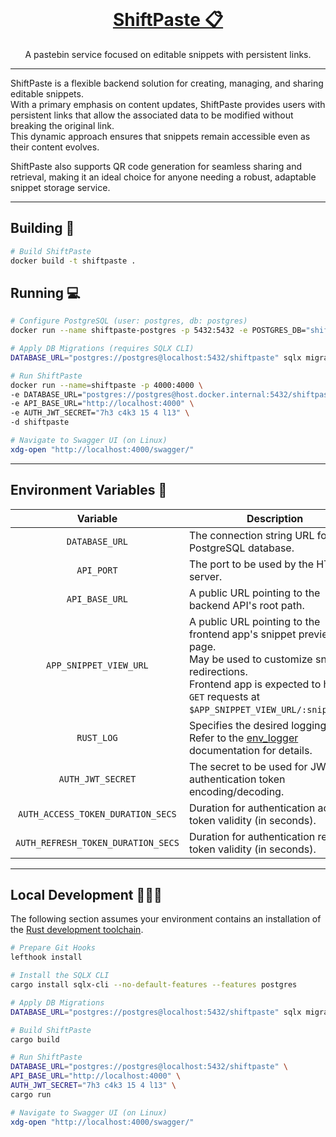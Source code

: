 
<div align="center">
<br>
<a href="https://github.com/kon14/ShiftPaste" target="_blank">
    <h1>ShiftPaste 📋</h1>
</a>
A pastebin service focused on editable snippets with persistent links.
</div>

<hr />

ShiftPaste is a flexible backend solution for creating, managing, and sharing editable snippets.<br />
With a primary emphasis on content updates, ShiftPaste provides users with persistent links that allow the associated data to be modified without breaking the original link.<br />
This dynamic approach ensures that snippets remain accessible even as their content evolves.

ShiftPaste also supports QR code generation for seamless sharing and retrieval, making it an ideal choice for anyone needing a robust, adaptable snippet storage service.

---

## Building 🔨 <a name="building"></a>

``` bash
# Build ShiftPaste
docker build -t shiftpaste .
```

## Running 💻 <a name="running"></a>

``` bash
# Configure PostgreSQL (user: postgres, db: postgres)
docker run --name shiftpaste-postgres -p 5432:5432 -e POSTGRES_DB="shiftpaste" -e POSTGRES_HOST_AUTH_METHOD="trust" -d postgres

# Apply DB Migrations (requires SQLX CLI)
DATABASE_URL="postgres://postgres@localhost:5432/shiftpaste" sqlx migrate run

# Run ShiftPaste
docker run --name=shiftpaste -p 4000:4000 \
-e DATABASE_URL="postgres://postgres@host.docker.internal:5432/shiftpaste" \
-e API_BASE_URL="http://localhost:4000" \
-e AUTH_JWT_SECRET="7h3 c4k3 15 4 l13" \
-d shiftpaste

# Navigate to Swagger UI (on Linux)
xdg-open "http://localhost:4000/swagger/"
```

---

## Environment Variables 📃 <a name="env-vars"></a>

|              Variable              | Description                                                                                                                                                                                                          | Required |         Default          |            Example             |
|:----------------------------------:|----------------------------------------------------------------------------------------------------------------------------------------------------------------------------------------------------------------------|:--------:|:------------------------:|:------------------------------:|
|           `DATABASE_URL`           | The connection string URL for your PostgreSQL database.                                                                                                                                                              |  `True`  |            —             | `postgres://localhost:5432/db` |
|             `API_PORT`             | The port to be used by the HTTP server.                                                                                                                                                                              | `False`  |          `4000`          |             `8080`             |
|           `API_BASE_URL`           | A public URL pointing to the backend API's root path.                                                                                                                                                                |  `True`  |            —             |   `https://foo.bar.baz/api`    |
|       `APP_SNIPPET_VIEW_URL`       | A public URL pointing to the frontend app's snippet preview page.<br />May be used to customize snippet redirections.<br />Frontend app is expected to handle `GET` requests at `$APP_SNIPPET_VIEW_URL/:snippet_id`. | `False`  | `$API_BASE_URL/snippets` | `https://foo.bar.baz/snippets` |
|             `RUST_LOG`             | Specifies the desired logging level.<br />Refer to the [env_logger](https://docs.rs/env_logger/latest/env_logger/) documentation for details.                                                                        | `False`  |         `error`          |             `info`             |
|         `AUTH_JWT_SECRET`          | The secret to be used for JWT authentication token encoding/decoding.                                                                                                                                                |  `True`  |            —             |      `7h3 c4k3 15 4 l13`       |
| `AUTH_ACCESS_TOKEN_DURATION_SECS`  | Duration for authentication access token validity (in seconds).                                                                                                                                                      | `False`  |   `5 * 60` (5 minutes)   |             `300`              |
| `AUTH_REFRESH_TOKEN_DURATION_SECS` | Duration for authentication refresh token validity (in seconds).                                                                                                                                                     | `False`  |  `24 * 60 * 60` (1 day)  |            `86400`             |

---

## Local Development 👨🏻‍🔬 <a name="local-dev"></a>

The following section assumes your environment contains an installation of the [Rust development toolchain](https://www.rust-lang.org/tools/install).

``` bash
# Prepare Git Hooks
lefthook install

# Install the SQLX CLI
cargo install sqlx-cli --no-default-features --features postgres
```

``` bash
# Apply DB Migrations
DATABASE_URL="postgres://postgres@localhost:5432/shiftpaste" sqlx migrate run

# Build ShiftPaste
cargo build

# Run ShiftPaste
DATABASE_URL="postgres://postgres@localhost:5432/shiftpaste" \
API_BASE_URL="http://localhost:4000" \
AUTH_JWT_SECRET="7h3 c4k3 15 4 l13" \
cargo run

# Navigate to Swagger UI (on Linux)
xdg-open "http://localhost:4000/swagger/"
```
